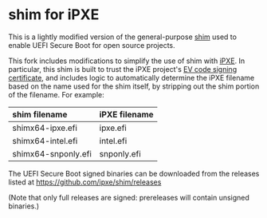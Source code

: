 # shim for iPXE

This is a lightly modified version of the general-purpose [shim][shim]
used to enable UEFI Secure Boot for open source projects.

This fork includes modifications to simplify the use of shim with
[iPXE][ipxe].  In particular, this shim is built to trust the iPXE
project's [EV code signing certificate](../ipxe.crt), and includes
logic to automatically determine the iPXE filename based on the name
used for the shim itself, by stripping out the shim portion of the
filename.  For example:

| shim filename         | iPXE filename         |
| :-------------------- | :-------------------- |
| shimx64-ipxe.efi      | ipxe.efi              |
| shimx64-intel.efi     | intel.efi             |
| shimx64-snponly.efi   | snponly.efi           |

The UEFI Secure Boot signed binaries can be downloaded from the
releases listed at https://github.com/ipxe/shim/releases

(Note that only full releases are signed: prereleases will contain
unsigned binaries.)

[shim]: https://github.com/rhboot/shim
[ipxe]: https://ipxe.org
